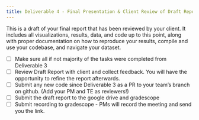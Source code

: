 ```yaml
---
title: Deliverable 4 - Final Presentation & Client Review of Draft Report
---
```

This is a draft of your final report that has been reviewed by your client. It includes all visualizations, results, data, and code up to this point, along with proper documentation on how to reproduce your results, compile and use your codebase, and navigate your dataset. 

- [ ] Make sure all if not majority of the tasks were completed from Deliverable 3 
- [ ] Review Draft Report with client and collect feedback. You will have the opportunity to refine the report afterwards. 
- [ ] Submit any new code since Deliverable 3 as a PR to your team’s branch on github. (Add your PM and TE as reviewers!)
- [ ] Submit the draft report to the google drive and gradescope
- [ ] Submit recording to gradescope - PMs will record the meeting and send you the link.
